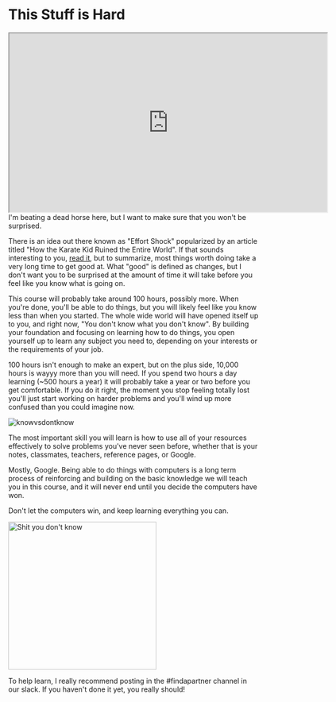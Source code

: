 # This Stuff is Hard

<iframe allowfullscreen height="360" src="https://www.youtube.com/embed/Aq7sSIGi9b0?wmode=opaque" width="640"></iframe>I'm
beating a dead horse here, but I want to make sure that you won't be
surprised.

There is an idea out there known as "Effort Shock" popularized by an
article titled "How the Karate Kid Ruined the Entire World". If that
sounds interesting to you, <a
href="https://www.cracked.com/article_18544_how-the-karate-kid-ruined-modern-world.html"
rel="noopener" target="_blank">read it</a>, but to summarize, most
things worth doing take a very long time to get good at. What "good" is
defined as changes, but I don't want you to be surprised at the amount
of time it will take before you feel like you know what is going on.

This course will probably take around 100 hours, possibly more. When
you're done, you'll be able to do things, but you will likely feel like
you know less than when you started. The whole wide world will have
opened itself up to you, and right now, "You don't know what you don't
know". By building your foundation and focusing on learning how to do
things, you open yourself up to learn any subject you need to, depending
on your interests or the requirements of your job.

100 hours isn't enough to make an expert, but on the plus side, 10,000
hours is wayyy more than you will need. If you spend two hours a day
learning (\~500 hours a year) it will probably take a year or two before
you get comfortable. If you do it right, the moment you stop feeling
totally lost you'll just start working on harder problems and you'll
wind up more confused than you could imagine now.

<img
src="https://files.cdn.thinkific.com/file_uploads/429463/images/bac/174/1b5/1629584342324.jpg"
class="fr-fic fr-dii"
srcset="https://files.cdn.thinkific.com/file_uploads/429463/images/bac/174/1b5/1629584342324.jpg?width=1920 1x, https://files.cdn.thinkific.com/file_uploads/429463/images/bac/174/1b5/1629584342324.jpg?width=1920&amp;dpr=2 2x, https://files.cdn.thinkific.com/file_uploads/429463/images/bac/174/1b5/1629584342324.jpg?width=1920&amp;dpr=3 3x"
alt="knowvsdontknow" />

The most important skill you will learn is how to use all of your
resources effectively to solve problems you've never seen before,
whether that is your notes, classmates, teachers, reference pages, or
Google.

Mostly, Google. Being able to do things with computers is a long term
process of reinforcing and building on the basic knowledge we will teach
you in this course, and it will never end until you decide the computers
have won.

Don't let the computers win, and keep learning everything you can.

<img
src="https://files.cdn.thinkific.com/file_uploads/429463/images/c42/187/6fe/1629584342755.jpg"
class="fr-fic fr-dii"
srcset="https://files.cdn.thinkific.com/file_uploads/429463/images/c42/187/6fe/1629584342755.jpg?width=1920 1x, https://files.cdn.thinkific.com/file_uploads/429463/images/c42/187/6fe/1629584342755.jpg?width=1920&amp;dpr=2 2x, https://files.cdn.thinkific.com/file_uploads/429463/images/c42/187/6fe/1629584342755.jpg?width=1920&amp;dpr=3 3x"
style="width: 298px;" alt="Shit you don&#39;t know" />

To help learn, I really recommend posting in the \#findapartner channel
in our slack. If you haven't done it yet, you really should!
